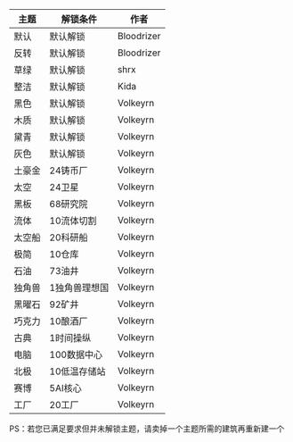 | 主题   | 解锁条件      | 作者       |
| ------ | ------------- | ---------- |
| 默认   | 默认解锁      | Bloodrizer |
| 反转   | 默认解锁      | Bloodrizer |
| 草绿   | 默认解锁      | shrx       |
| 整洁   | 默认解锁      | Kida       |
| 黑色   | 默认解锁      | Volkeyrn   |
| 木质   | 默认解锁      | Volkeyrn   |
| 黛青   | 默认解锁      | Volkeyrn   |
| 灰色   | 默认解锁      | Volkeyrn   |
| 土豪金 | 24铸币厂      | Volkeyrn   |
| 太空   | 24卫星        | Volkeyrn   |
| 黑板   | 68研究院      | Volkeyrn   |
| 流体   | 10流体切割    | Volkeyrn   |
| 太空船 | 20科研船      | Volkeyrn   |
| 极简   | 10仓库        | Volkeyrn   |
| 石油   | 73油井        | Volkeyrn   |
| 独角兽 | 1独角兽理想国 | Volkeyrn   |
| 黑曜石 | 92矿井        | Volkeyrn   |
| 巧克力 | 10酿酒厂      | Volkeyrn   |
| 古典   | 1时间操纵     | Volkeyrn   |
| 电脑   | 100数据中心   | Volkeyrn   |
| 北极   | 10低温存储站  | Volkeyrn   |
| 赛博 | 5AI核心 |Volkeyrn|
| 工厂 | 20工厂 |Volkeyrn|

PS：若您已满足要求但并未解锁主题，请卖掉一个主题所需的建筑再重新建一个






